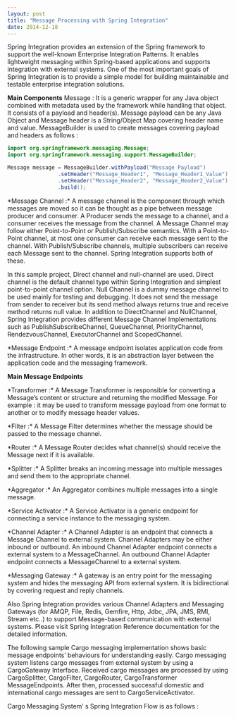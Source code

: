 ```yaml
---
layout: post
title: "Message Processing with Spring Integration"
date: 2014-12-18
---
```


Spring Integration provides an extension of the Spring framework to support the well-known Enterprise Integration Patterns. It enables lightweight messaging within Spring-based applications and supports integration with external systems. One of the most important goals of Spring Integration is to provide a simple model for building maintainable and testable enterprise integration solutions.

**Main Components**
Message : It is a generic wrapper for any Java object combined with metadata used by the framework while handling that object. It consists of a payload and header(s). Message payload can be any Java Object and Message header is a String/Object Map covering header name and value. MessageBuilder is used to create messages covering payload and headers as follows :

```java
import org.springframework.messaging.Message;
import org.springframework.messaging.support.MessageBuilder;

Message message = MessageBuilder.withPayload("Message Payload")
                .setHeader("Message_Header1", "Message_Header1_Value")
                .setHeader("Message_Header2", "Message_Header2_Value")
                .build();
```

<p>*Message Channel :* A message channel is the component through which messages are moved so it can be thought as a pipe between message producer and consumer. A Producer sends the message to a channel, and a consumer receives the message from the channel. A Message Channel may follow either Point-to-Point or Publish/Subscribe semantics. With a Point-to-Point channel, at most one consumer can receive each message sent to the channel. With Publish/Subscribe channels, multiple subscribers can receive each Message sent to the channel. Spring Integration supports both of these.

<p>In this sample project, Direct channel and null-channel are used. Direct channel is the default channel type within Spring Integration and simplest point-to-point channel option. Null Channel is a dummy message channel to be used mainly for testing and debugging. It does not send the message from sender to receiver but its send method always returns true and receive method returns null value. In addition to DirectChannel and NullChannel, Spring Integration provides different Message Channel Implementations such as PublishSubscribeChannel, QueueChannel, PriorityChannel, RendezvousChannel, ExecutorChannel and ScopedChannel.

<p>*Message Endpoint :* A message endpoint isolates application code from the infrastructure. In other words, it is an abstraction layer between the application code and the messaging framework.

**Main Message Endpoints**
<p>*Transformer :* A Message Transformer is responsible for converting a Message’s content or structure and returning the modified Message. For example : it may be used to transform message payload from one format to another or to modify message header values.
<p>*Filter :* A Message Filter determines whether the message should be passed to the message channel.
<p>*Router :* A Message Router decides what channel(s) should receive the Message next if it is available.
<p>*Splitter :* A Splitter breaks an incoming message into multiple messages and send them to the appropriate channel.
<p>*Aggregator :* An Aggregator combines multiple messages into a single message.
<p>*Service Activator :* A Service Activator is a generic endpoint for connecting a service instance to the messaging system.
<p>*Channel Adapter :* A Channel Adapter is an endpoint that connects a Message Channel to external system. Channel Adapters may be either inbound or outbound. An inbound Channel Adapter endpoint connects a external system to a MessageChannel. An outbound Channel Adapter endpoint connects a MessageChannel to a external system.
<p>*Messaging Gateway :* A gateway is an entry point for the messaging system and hides the messaging API from external system. It is bidirectional by covering request and reply channels.
<p>Also Spring Integration provides various Channel Adapters and Messaging Gateways (for AMQP, File, Redis, Gemfire, Http, Jdbc, JPA, JMS, RMI, Stream etc..) to support Message-based communication with external systems. Please visit Spring Integration Reference documentation for the detailed information.
<p>The following sample Cargo messaging implementation shows basic message endpoints’ behaviours for understanding easily. Cargo messaging system listens cargo messages from external system by using a CargoGateway Interface. Received cargo messages are processed by using CargoSplitter, CargoFilter, CargoRouter, CargoTransformer MessageEndpoints. After then, processed successful domestic and international cargo messages are sent to CargoServiceActivator.
<p>Cargo Messaging System’ s Spring Integration Flow is as follows :